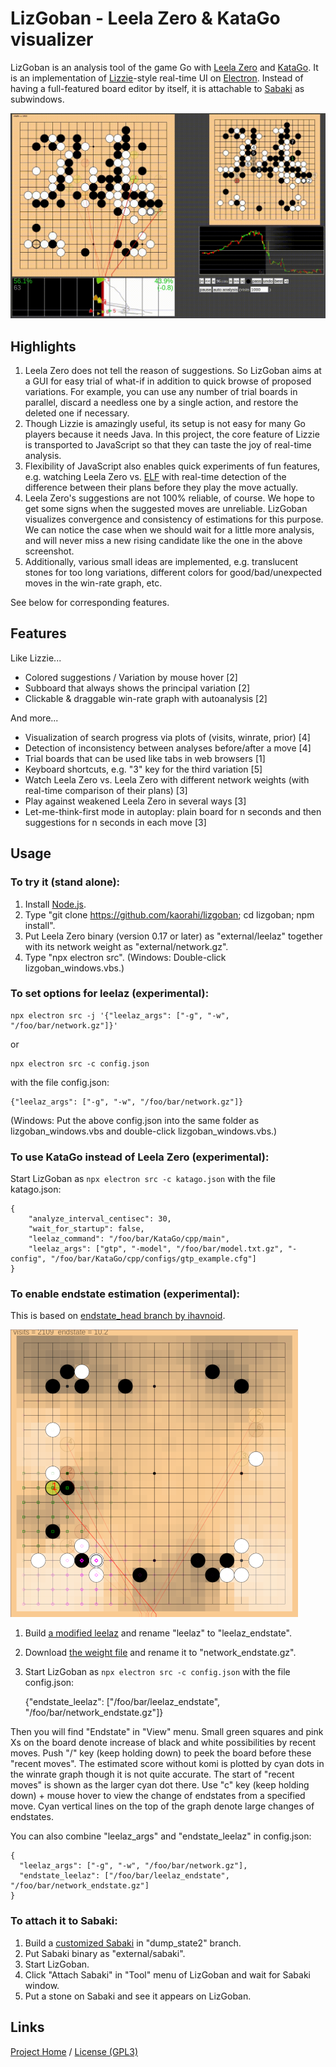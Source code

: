 # LizGoban - Leela Zero & KataGo visualizer

LizGoban is an analysis tool of the game Go with
[Leela Zero](https://github.com/gcp/leela-zero)
and [KataGo](https://github.com/lightvector/KataGo).
It is an implementation of
[Lizzie](https://github.com/featurecat/lizzie)-style real-time UI
on [Electron](https://electronjs.org/).
Instead of having a full-featured board editor by itself,
it is attachable to [Sabaki](https://sabaki.yichuanshen.de/)
as subwindows.

![screenshot](screen.gif)

## Highlights

1. Leela Zero does not tell the reason of suggestions. So LizGoban aims at a GUI for easy trial of what-if in addition to quick browse of proposed variations. For example, you can use any number of trial boards in parallel, discard a needless one by a single action, and restore the deleted one if necessary.
2. Though Lizzie is amazingly useful, its setup is not easy for many Go players because it needs Java. In this project, the core feature of Lizzie is transported to JavaScript so that they can taste the joy of real-time analysis.
3. Flexibility of JavaScript also enables quick experiments of fun features, e.g. watching Leela Zero vs. [ELF](https://facebook.ai/developers/tools/elf) with real-time detection of the difference between their plans before they play the move actually.
4. Leela Zero's suggestions are not 100% reliable, of course. We hope to get some signs when the suggested moves are unreliable. LizGoban visualizes convergence and consistency of estimations for this purpose. We can notice the case when we should wait for a little more analysis, and will never miss a new rising candidate like the one in the above screenshot.
5. Additionally, various small ideas are implemented, e.g. translucent stones for too long variations, different colors for good/bad/unexpected moves in the win-rate graph, etc.

See below for corresponding features.

## Features

Like Lizzie...

* Colored suggestions / Variation by mouse hover [2]
* Subboard that always shows the principal variation [2]
* Clickable & draggable win-rate graph with autoanalysis [2]

And more...

* Visualization of search progress via plots of (visits, winrate, prior) [4]
* Detection of inconsistency between analyses before/after a move [4]
* Trial boards that can be used like tabs in web browsers [1]
* Keyboard shortcuts, e.g. "3" key for the third variation [5]
* Watch Leela Zero vs. Leela Zero with different network weights (with real-time comparison of their plans) [3]
* Play against weakened Leela Zero in several ways [3]
* Let-me-think-first mode in autoplay: plain board for n seconds and then suggestions for n seconds in each move [3]

## Usage

### To try it (stand alone):

1. Install [Node.js](https://nodejs.org/).
2. Type "git clone https://github.com/kaorahi/lizgoban; cd lizgoban; npm install".
3. Put Leela Zero binary (version 0.17 or later) as "external/leelaz" together with its network weight as "external/network.gz".
4. Type "npx electron src". (Windows: Double-click lizgoban_windows.vbs.)

### To set options for leelaz (experimental):

    npx electron src -j '{"leelaz_args": ["-g", "-w", "/foo/bar/network.gz"]}'

or

    npx electron src -c config.json

with the file config.json:

    {"leelaz_args": ["-g", "-w", "/foo/bar/network.gz"]}

(Windows: Put the above config.json into the same folder as lizgoban_windows.vbs and double-click lizgoban_windows.vbs.)

### To use KataGo instead of Leela Zero (experimental):

Start LizGoban as `npx electron src -c katago.json` with the file katago.json:

    {
        "analyze_interval_centisec": 30,
        "wait_for_startup": false,
        "leelaz_command": "/foo/bar/KataGo/cpp/main",
        "leelaz_args": ["gtp", "-model", "/foo/bar/model.txt.gz", "-config", "/foo/bar/KataGo/cpp/configs/gtp_example.cfg"]
    }

### To enable endstate estimation (experimental):

This is based on [endstate_head branch by ihavnoid](https://github.com/leela-zero/leela-zero/issues/2331).

![The last white move increases possible black territories indirectly (small green squares).](endstate.png)

1. Build [a modified leelaz](https://github.com/kaorahi/leela-zero/tree/endstate_map) and rename "leelaz" to "leelaz_endstate".
2. Download [the weight file](https://drive.google.com/open?id=1ZotPAUG0zz-y7K-e934AHyYF8_StWmyN) and rename it to "network_endstate.gz".
3. Start LizGoban as `npx electron src -c config.json` with the file config.json:

    {"endstate_leelaz": ["/foo/bar/leelaz_endstate", "/foo/bar/network_endstate.gz"]}

Then you will find "Endstate" in "View" menu. Small green squares and pink Xs on the board denote increase of black and white possibilities by recent moves. Push "/" key (keep holding down) to peek the board before these "recent moves". The estimated score without komi is plotted by cyan dots in the winrate graph though it is not quite accurate. The start of "recent moves" is shown as the larger cyan dot there. Use "c" key (keep holding down) + mouse hover to view the change of endstates from a specified move. Cyan vertical lines on the top of the graph denote large changes of endstates.

You can also combine "leelaz_args" and "endstate_leelaz" in config.json:

    {
      "leelaz_args": ["-g", "-w", "/foo/bar/network.gz"],
      "endstate_leelaz": ["/foo/bar/leelaz_endstate", "/foo/bar/network_endstate.gz"]
    }

### To attach it to Sabaki:

1. Build a [customized Sabaki](https://github.com/kaorahi/Sabaki/tree/dump_state2) in "dump_state2" branch.
2. Put Sabaki binary as "external/sabaki".
3. Start LizGoban.
4. Click "Attach Sabaki" in "Tool" menu of LizGoban and wait for Sabaki window.
5. Put a stone on Sabaki and see it appears on LizGoban.

## Links

[Project Home](https://github.com/kaorahi/lizgoban) /
[License (GPL3)](https://github.com/kaorahi/lizgoban/blob/master/LICENSE.txt)

